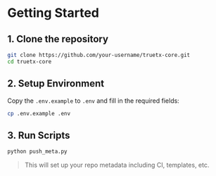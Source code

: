 # Getting Started

## 1. Clone the repository

```bash
git clone https://github.com/your-username/truetx-core.git
cd truetx-core
```

## 2. Setup Environment

Copy the `.env.example` to `.env` and fill in the required fields:

```bash
cp .env.example .env
```

## 3. Run Scripts

```bash
python push_meta.py
```

> This will set up your repo metadata including CI, templates, etc.
